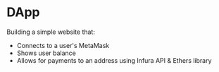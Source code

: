 # DApp 

Building a simple website that:
  - Connects to a user's MetaMask
  - Shows user balance
  - Allows for payments to an address using Infura API & Ethers library
